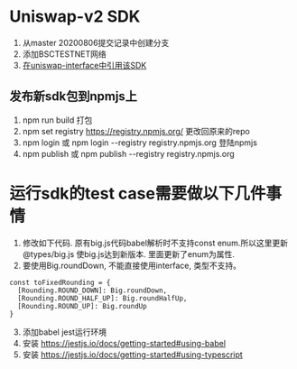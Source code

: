 # Uniswap-v2 SDK
1. 从master 20200806提交记录中创建分支
2. 添加BSCTESTNET网络
3. [在uniswap-interface中引用该SDK](https://github.com/sicw/uniswap-interface/blob/deploy_uniswap_v2_bsc_testnet/README.md)

## 发布新sdk包到npmjs上
1. npm run build 打包
2. npm set registry https://registry.npmjs.org/          更改回原来的repo
3. npm login 或 npm login --registry registry.npmjs.org  登陆npmjs
4. npm publish 或 npm publish --registry registry.npmjs.org

# 运行sdk的test case需要做以下几件事情
1. 修改如下代码. 原有big.js代码babel解析时不支持const enum.所以这里更新@types/big.js 使big.js达到新版本. 里面更新了enum为属性.
2. 要使用Big.roundDown, 不能直接使用interface, 类型不支持。
```
const toFixedRounding = {
  [Rounding.ROUND_DOWN]: Big.roundDown,
  [Rounding.ROUND_HALF_UP]: Big.roundHalfUp,
  [Rounding.ROUND_UP]: Big.roundUp
}
```
3. 添加babel jest运行环境
1. 安装 https://jestjs.io/docs/getting-started#using-babel
2. 安装 https://jestjs.io/docs/getting-started#using-typescript